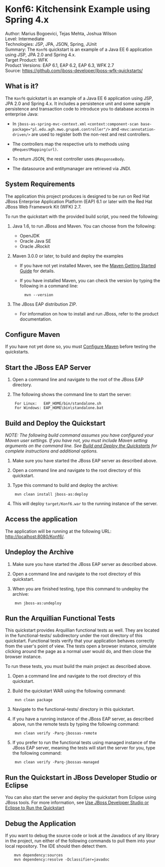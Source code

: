Konf6: Kitchensink Example using Spring 4.x
==============================================================
Author: Marius Bogoevici, Tejas Mehta, Joshua Wilson  
Level: Intermediate  
Technologies: JSP, JPA, JSON, Spring, JUnit  
Summary: The `Konf6` quickstart is an example of a Java EE 6 application using JSP, JPA 2.0 and Spring 4.x.  
Target Product: WFK  
Product Versions: EAP 6.1, EAP 6.2, EAP 6.3, WFK 2.7  
Source: <https://github.com/jboss-developer/jboss-wfk-quickstarts/>  

What is it?
-----------

The `Konf6` quickstart is an example of a Java EE 6 application using JSP, JPA 2.0 and Spring 4.x. It 
includes a persistence unit and some sample persistence and transaction code to introduce you to database access in enterprise Java:

* In `jboss-as-spring-mvc-context.xml` `<context:component-scan base-package="pl.edu.agh.mwo.grupa6.controller"/>` 
and `<mvc:annotation-driven/>` are used to register both the non-rest and rest controllers.

* The controllers map the respective urls to methods using `@RequestMapping(url)`.

* To return JSON, the rest controller uses `@ResponseBody`.

* The datasource and entitymanager are retrieved via JNDI.


System Requirements
-------------------

The application this project produces is designed to be run on Red Hat JBoss Enterprise Application Platform (EAP) 6.1 or 
later with the Red Hat JBoss Web Framework Kit (WFK) 2.7.

To run the quickstart with the provided build script, you need the following:

1. Java 1.6, to run JBoss and Maven. You can choose from the following:
    * OpenJDK
    * Oracle Java SE
    * Oracle JRockit

2. Maven 3.0.0 or later, to build and deploy the examples
    * If you have not yet installed Maven, see the [Maven Getting Started Guide](http://maven.apache.org/guides/getting-started/index.html) for details.
    * If you have installed Maven, you can check the version by typing the following in a command line:

            mvn --version 

3. The JBoss EAP distribution ZIP.
    * For information on how to install and run JBoss, refer to the product documentation.


Configure Maven
---------------

If you have not yet done so, you must [Configure Maven](../README.md#configure-maven) before testing the quickstarts.


Start the JBoss EAP Server
-------------------------

1. Open a command line and navigate to the root of the JBoss EAP directory.
2. The following shows the command line to start the server:

        For Linux:   EAP_HOME/bin/standalone.sh
        For Windows: EAP_HOME\bin\standalone.bat

 
Build and Deploy the Quickstart
-------------------------

_NOTE: The following build command assumes you have configured your Maven user settings. If you have not, you must include 
Maven setting arguments on the command line. See [Build and Deploy the Quickstarts](../README.md#build-and-deploy-the-quickstarts) 
for complete instructions and additional options._

1. Make sure you have started the JBoss EAP server as described above.
2. Open a command line and navigate to the root directory of this quickstart.
3. Type this command to build and deploy the archive:

        mvn clean install jboss-as:deploy

4. This will deploy `target/Konf6.war` to the running instance of the server.


Access the application
----------------------

The application will be running at the following URL: <http://localhost:8080/Konf6/>.


Undeploy the Archive
--------------------

1. Make sure you have started the JBoss EAP server as described above.
2. Open a command line and navigate to the root directory of this quickstart.
3. When you are finished testing, type this command to undeploy the archive:

        mvn jboss-as:undeploy


Run the Arquillian Functional Tests
-----------------------------------

This quickstart provides Arquillian functional tests as well. They are located in the functional-tests/ subdirectory under 
the root directory of this quickstart. Functional tests verify that your application behaves correctly from the user's point 
of view. The tests open a browser instance, simulate clicking around the page as a normal user would do, and then close the browser instance.

To run these tests, you must build the main project as described above.

1. Open a command line and navigate to the root directory of this quickstart.
2. Build the quickstart WAR using the following command:

        mvn clean package

3. Navigate to the functional-tests/ directory in this quickstart.
4. If you have a running instance of the JBoss EAP server, as described above, run the remote tests by typing the following command:

        mvn clean verify -Parq-jbossas-remote

5. If you prefer to run the functional tests using managed instance of the JBoss EAP server, meaning the tests will start the 
server for you, type the following command:

        mvn clean verify -Parq-jbossas-managed


Run the Quickstart in JBoss Developer Studio or Eclipse
-------------------------------------

You can also start the server and deploy the quickstart from Eclipse using JBoss tools. For more information, see 
[Use JBoss Developer Studio or Eclipse to Run the Quickstart](../README.md#use-jboss-developer-studio-or-eclipse-to-run-the-quickstarts)


Debug the Application
---------------------

If you want to debug the source code or look at the Javadocs of any library in the project, run either of the following 
commands to pull them into your local repository. The IDE should then detect them.

        mvn dependency:sources
        mvn dependency:resolve -Dclassifier=javadoc
